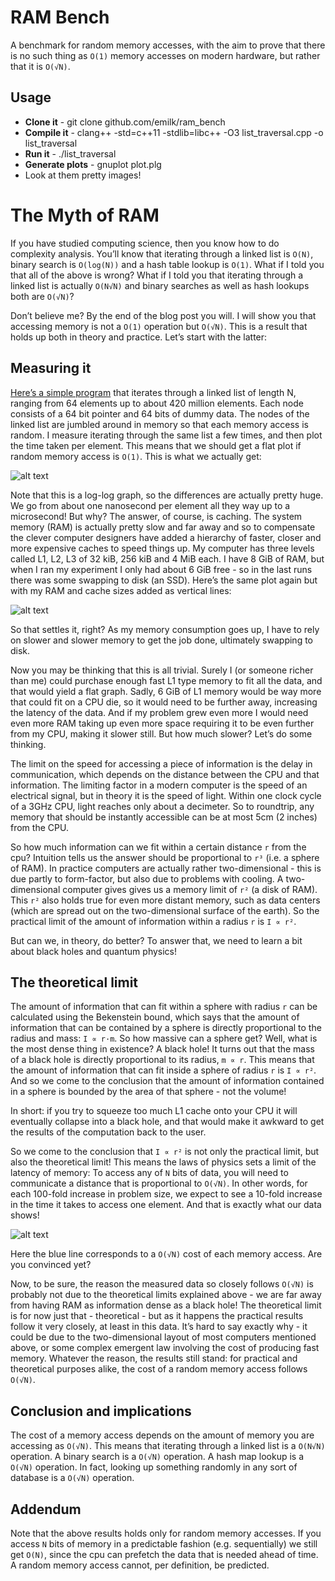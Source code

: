 RAM Bench
=========

A benchmark for random memory accesses, with the aim to prove that there is no such thing as `O(1)` memory accesses on modern hardware, but rather that it is `O(√N)`.

Usage
-----

* **Clone it** - git clone github.com/emilk/ram_bench
* **Compile it** - clang++ -std=c++11 -stdlib=libc++ -O3 list_traversal.cpp -o list_traversal
* **Run it** - ./list_traversal
* **Generate plots** - gnuplot plot.plg
* Look at them pretty images!

The Myth of RAM
===============
If you have studied computing science, then you know how to do complexity analysis. You’ll know that iterating through a linked list is `O(N)`, binary search is `O(log(N))` and a hash table lookup is `O(1)`. What if I told you that all of the above is wrong? What if I told you that iterating through a linked list is actually `O(N√N)` and binary searches as well as hash lookups both are `O(√N)`?

Don’t believe me? By the end of the blog post you will. I will show you that accessing memory is not a `O(1)` operation but `O(√N)`. This is a result that holds up both in theory and practice. Let’s start with the latter:

## Measuring it

[Here’s a simple program](https://github.com/emilk/ram_bench/blob/master/list_traversal.cpp) that iterates through a linked list of length N, ranging from 64 elements up to about 420 million elements. Each node consists of a 64 bit pointer and 64 bits of dummy data. The nodes of the linked list are jumbled around in memory so that each memory access is random. I measure iterating through the same list a few times, and then plot the time taken per element. This means that we should get a flat plot if random memory access is `O(1)`. This is what we actually get:

![alt text](https://raw.githubusercontent.com/emilk/ram_bench/master/data.png "The cost of accessing one node in a linked list of a given size")

Note that this is a log-log graph, so the differences are actually pretty huge. We go from about one nanosecond per element all they way up to a microsecond! But why? The answer, of course, is caching. The system memory (RAM) is actually pretty slow and far away and so to compensate the clever computer designers have added a hierarchy of faster, closer and more expensive caches to speed things up. My computer has three levels called L1, L2, L3 of 32 kiB, 256 kiB and 4 MiB each. I have 8 GiB of RAM, but when I ran my experiment I only had about 6 GiB free - so in the last runs there was some swapping to disk (an SSD). Here’s the same plot again but with my RAM and cache sizes added as vertical lines:

![alt text](https://raw.githubusercontent.com/emilk/ram_bench/master/caches.png "The vertical lines corresponds to L1=32kiB, L2=256kiB, L3=4MB and 6 GiB of free RAM")

So that settles it, right? As my memory consumption goes up, I have to rely on slower and slower memory to get the job done, ultimately swapping to disk.

Now you may be thinking that this is all trivial. Surely I (or someone richer than me) could purchase enough fast L1 type memory to fit all the data, and that would yield a flat graph. Sadly, 6 GiB of L1 memory would be way more that could fit on a CPU die, so it would need to be further away, increasing the latency of the data. And if my problem grew even more I would need even more RAM taking up even more space requiring it to be even further from my CPU, making it slower still. But how much slower? Let’s do some thinking.

The limit on the speed for accessing a piece of information is the delay in communication, which depends on the distance between the CPU and that information. The limiting factor in a modern computer is the speed of an electrical signal, but in theory it is the speed of light. Within one clock cycle of a 3GHz CPU, light reaches only about a decimeter. So to roundtrip, any memory that should be instantly accessible can be at most 5cm (2 inches) from the CPU.

So how much information can we fit within a certain distance `r` from the cpu? Intuition tells us the answer should be proportional to `r³` (i.e. a sphere of RAM). In practice computers are actually rather two-dimensional - this is due partly to form-factor, but also due to problems with cooling. A two-dimensional computer gives gives us a memory limit of `r²` (a disk of RAM). This `r²` also holds true for even more distant memory, such as data centers (which are spread out on the two-dimensional surface of the earth). So the practical limit of the amount of information within a radius `r` is `I ∝ r²`.

But can we, in theory, do better? To answer that, we need to learn a bit about black holes and quantum physics!

## The theoretical limit

The amount of information that can fit within a sphere with radius `r` can be calculated using the Bekenstein bound, which says that the amount of information that can be contained by a sphere is directly proportional to the radius and mass: `I ∝ r·m`. So how massive can a sphere get? Well, what is the most dense thing in existence? A black hole! It turns out that the mass of a black hole is directly proportional to its radius, `m ∝ r`. This means that the amount of information that can fit inside a sphere of radius `r` is `I ∝ r²`. And so we come to the conclusion that the amount of information contained in a sphere is bounded by the area of that sphere - not the volume!

In short: if you try to squeeze too much L1 cache onto your CPU it will eventually collapse into a black hole, and that would make it awkward to get the results of the computation back to the user.

So we come to the conclusion that `I ∝ r²` is not only the practical limit, but also the theoretical limit! This means the laws of physics sets a limit of the latency of memory: To access any of `N` bits of data, you will need to communicate a distance that is proportional to `O(√N)`. In other words, for each 100-fold increase in problem size, we expect to see a 10-fold increase in the time it takes to access one element. And that is exactly what our data shows!


![alt text](https://raw.githubusercontent.com/emilk/ram_bench/master/fit.png "The blue line is O(√N)")


Here the blue line corresponds to a `O(√N)` cost of each memory access. Are you convinced yet?

Now, to be sure, the reason the measured data so closely follows `O(√N)` is probably not due to the theoretical limits explained above - we are far away from having RAM as information dense as a black hole! The theoretical limit is for now just that - theoretical - but as it happens the practical results follow it very closely, at least in this data. It’s hard to say exactly why - it could be due to the two-dimensional layout of most computers mentioned above, or some complex emergent law involving the cost of producing fast memory. Whatever the reason, the results still stand: for practical and theoretical purposes alike, the cost of a random memory access follows `O(√N)`.

## Conclusion and implications

The cost of a memory access depends on the amount of memory you are accessing as `O(√N)`. This means that iterating through a linked list is a `O(N√N)` operation. A binary search is a `O(√N)` operation. A hash map lookup is a `O(√N)` operation. In fact, looking up something randomly in any sort of database is a `O(√N)` operation.

## Addendum

Note that the above results holds only for random memory accesses. If you access `N` bits of memory in a predictable fashion (e.g. sequentially) we still get `O(N)`, since the cpu can prefetch the data that is needed ahead of time. A random memory access cannot, per definition, be predicted.